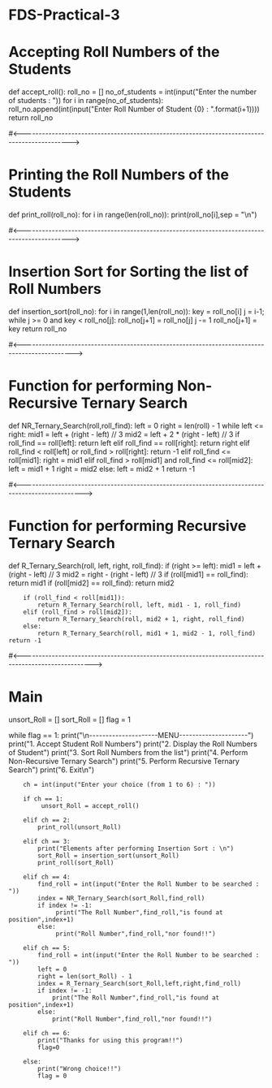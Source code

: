 # FDS-Practical-3
# Accepting Roll Numbers of the Students

def accept_roll():
    roll_no = []
    no_of_students = int(input("Enter the number of students  : "))
    for i in range(no_of_students):
        roll_no.append(int(input("Enter Roll Number of Student {0} : ".format(i+1))))
    return roll_no

#<--------------------------------------------------------------------------------------------->

# Printing the Roll Numbers of the Students

def print_roll(roll_no):
    for i in range(len(roll_no)):
        print(roll_no[i],sep = "\n")

#<--------------------------------------------------------------------------------------------->

# Insertion Sort for Sorting the list of Roll Numbers

def insertion_sort(roll_no):
    for i in range(1,len(roll_no)):
        key = roll_no[i]
        j = i-1;
        while j >= 0 and key < roll_no[j]:
            roll_no[j+1] = roll_no[j]
            j -= 1
            roll_no[j+1] = key
    return roll_no

#<---------------------------------------------------------------------------------------------->

# Function for performing Non-Recursive Ternary Search

def NR_Ternary_Search(roll,roll_find):
    left = 0
    right = len(roll) - 1
    while left <= right:
        mid1 = left + (right - left) // 3
        mid2 = left + 2 * (right - left) // 3
        if roll_find == roll[left]:
            return left
        elif roll_find == roll[right]:
            return right
        elif roll_find < roll[left] or roll_find > roll[right]:
            return -1
        elif roll_find <= roll[mid1]:
            right = mid1
        elif roll_find > roll[mid1] and roll_find <= roll[mid2]:
            left = mid1 + 1
            right = mid2
        else:
            left = mid2 + 1
    return -1

#<------------------------------------------------------------------------------------------------->

# Function for performing Recursive Ternary Search

def R_Ternary_Search(roll, left, right, roll_find):
    if (right >= left):
        mid1 = left + (right - left) // 3
        mid2 = right - (right - left) // 3
        if (roll[mid1] == roll_find):
            return mid1
        if (roll[mid2] == roll_find):
            return mid2

        if (roll_find < roll[mid1]):
            return R_Ternary_Search(roll, left, mid1 - 1, roll_find)
        elif (roll_find > roll[mid2]):
            return R_Ternary_Search(roll, mid2 + 1, right, roll_find)
        else:
            return R_Ternary_Search(roll, mid1 + 1, mid2 - 1, roll_find)
    return -1

#<---------------------------------------------------------------------------------------------------->

# Main
unsort_Roll = []
sort_Roll = []
flag = 1

while flag == 1:
        print("\n---------------------MENU---------------------")
        print("1. Accept Student Roll Numbers")
        print("2. Display the Roll Numbers of Student")
        print("3. Sort Roll Numbers from the list")
        print("4. Perform Non-Recursive Ternary Search")
        print("5. Perform Recursive Ternary Search")
        print("6. Exit\n")

        ch = int(input("Enter your choice (from 1 to 6) : "))

        if ch == 1:
             unsort_Roll = accept_roll()

        elif ch == 2:
            print_roll(unsort_Roll)

        elif ch == 3:
            print("Elements after performing Insertion Sort : \n")
            sort_Roll = insertion_sort(unsort_Roll)
            print_roll(sort_Roll)

        elif ch == 4:
            find_roll = int(input("Enter the Roll Number to be searched : "))
            index = NR_Ternary_Search(sort_Roll,find_roll)
            if index != -1:
                 print("The Roll Number",find_roll,"is found at position",index+1)
            else:
                 print("Roll Number",find_roll,"nor found!!")

        elif ch == 5:
            find_roll = int(input("Enter the Roll Number to be searched : "))
            left = 0
            right = len(sort_Roll) - 1
            index = R_Ternary_Search(sort_Roll,left,right,find_roll)
            if index != -1:
                print("The Roll Number",find_roll,"is found at position",index+1)
            else:
                print("Roll Number",find_roll,"nor found!!")

        elif ch == 6:
            print("Thanks for using this program!!")
            flag=0

        else:
            print("Wrong choice!!")
            flag = 0

